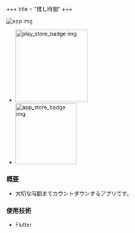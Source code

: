 +++
title = "推し時間"
+++

<img class="app_icon" src="/images/oshi_countdown_icon.png" alt="app img" />

<ul class="store-area">
  <li class="store-area-li">
    <a
      href="https://play.google.com/store/apps/details?id=com.joinc.oshi_countdown"
    >
      <img
        class="store_badge"
        alt="play_store_badge img"
        src="/images/google-play-badge.png"
        width="190"
      />
    </a>
  </li>

  <li class="store-area-li">
    <img
      class="store_badge"
      src="/images/app-store-badge.svg"
      alt="app_store_badge img"
      width="160"
    />
  </li>
</ul>

### 概要

- 大切な時間までカウントダウンするアプリです。

### 使用技術

- Flutter
